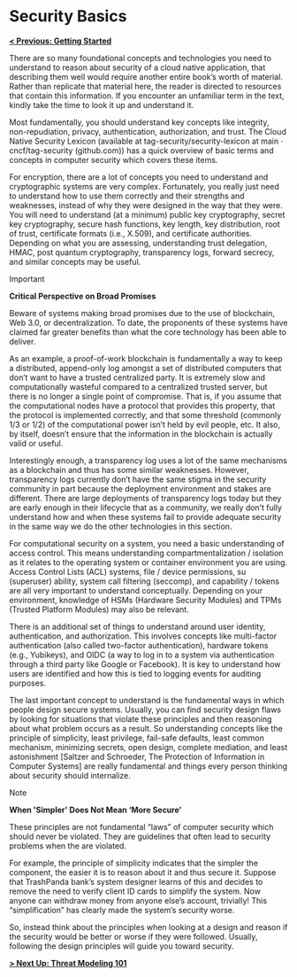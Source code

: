 # Security Basics

**[< Previous: Getting Started](../getting-started.md)**

There are so many foundational concepts and technologies you need to understand to reason about security of a cloud native application, that describing them well would require another entire book’s worth of material. Rather than replicate that material here, the reader is directed to resources that contain this information. If you encounter an unfamiliar term in the text, kindly take the time to look it up and understand it.

Most fundamentally, you should understand key concepts like integrity, non-repudiation, privacy, authentication, authorization, and trust. The Cloud Native Security Lexicon (available at tag-security/security-lexicon at main · cncf/tag-security (github.com)) has a quick overview of basic terms and concepts in computer security which covers these items.

For encryption, there are a lot of concepts you need to understand and cryptographic systems are very complex. Fortunately, you really just need to understand how to use them correctly and their strengths and weaknesses, instead of why they were designed in the way that they were. You will need to understand (at a minimum) public key cryptography, secret key cryptography, secure hash functions, key length, key distribution, root of trust, certificate formats (i.e., X.509), and certificate authorities. Depending on what you are assessing, understanding trust delegation, HMAC, post quantum cryptography, transparency logs, forward secrecy, and similar concepts may be useful.

>[!IMPORTANT]
> **Critical Perspective on Broad Promises**
>
> Beware of systems making broad promises due to the use of blockchain, Web 3.0, or decentralization. To date, the proponents of these systems have claimed far greater benefits than what the core technology has been able to deliver.

As an example, a proof-of-work blockchain is fundamentally a way to keep a distributed, append-only log amongst a set of distributed computers that don’t want to have a trusted centralized party. It is extremely slow and computationally wasteful compared to a centralized trusted server, but there is no longer a single point of compromise. That is, if you assume that the computational nodes have a protocol that provides this property, that the protocol is implemented correctly, and that some threshold (commonly 1/3 or 1/2) of the computational power isn’t held by evil people, etc. It also, by itself, doesn’t ensure that the information in the blockchain is actually valid or useful.

Interestingly enough, a transparency log uses a lot of the same mechanisms as a blockchain and thus has some similar weaknesses. However, transparency logs currently don’t have the same stigma in the security community in part because the deployment environment and stakes are different. There are large deployments of transparency logs today but they are early enough in their lifecycle that as a community, we really don’t fully understand how and when these systems fail to provide adequate security in the same way we do the other technologies in this section.

For computational security on a system, you need a basic understanding of access control. This means understanding compartmentalization / isolation as it relates to the operating system or container environment you are using. Access Control Lists (ACL) systems, file / device permissions, su (superuser) ability, system call filtering (seccomp), and capability / tokens are all very important to understand conceptually. Depending on your environment, knowledge of HSMs (Hardware Security Modules) and TPMs (Trusted Platform Modules) may also be relevant.

There is an additional set of things to understand around user identity, authentication, and authorization. This involves concepts like multi-factor authentication (also called two-factor authentication), hardware tokens (e.g., Yubikeys), and OIDC (a way to log in to a system via authentication through a third party like Google or Facebook). It is key to understand how users are identified and how this is tied to logging events for auditing purposes.

The last important concept to understand is the fundamental ways in which people design secure systems. Usually, you can find security design flaws by looking for situations that violate these principles and then reasoning about what problem occurs as a result. So understanding concepts like the principle of simplicity, least privilege, fail-safe defaults, least common mechanism, minimizing secrets, open design, complete mediation, and least astonishment [Saltzer and Schroeder, The Protection of Information in Computer Systems] are really fundamental and things every person thinking about security should internalize.

> [!NOTE]
> **When 'Simpler' Does Not Mean ‘More Secure’**
>
> These principles are not fundamental “laws” of computer security which should never be violated. They are guidelines that often lead to security problems when the are violated.

For example, the principle of simplicity indicates that the simpler the component, the easier it is to reason about it and thus secure it. Suppose that TrashPanda bank’s system designer learns of this and decides to remove the need to verify client ID cards to simplify the system. Now anyone can withdraw money from anyone else’s account, trivially! This “simplification” has clearly made the system’s security worse.

So, instead think about the principles when looking at a design and reason if the security would be better or worse if they were followed. Usually, following the design principles will guide you toward security.

**[> Next Up: Threat Modeling 101](./threat-modelling-101.md)**